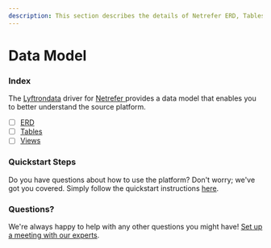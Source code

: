 ```yaml
---
description: This section describes the details of Netrefer ERD, Tables, and Views.
---
```


# Data Model

### Index

The  [Lyftrondata](https://www.lyftrondata.com/) driver for [Netrefer](https://www.lyftrondata.com/integration/netrefer/)[ ](https://www.lyftrondata.com/integration/netrefer/)provides a data model that enables you to better understand the source platform.

* [ ] [ERD](../../../marketing-analytics/netrefer/data-model/erd.md)
* [ ] [Tables](../../../marketing-analytics/netrefer/data-model/tables.md)
* [ ] [Views](../../../marketing-analytics/netrefer/data-model/views.md)

### Quickstart Steps

Do you have questions about how to use the platform? Don't worry; we've got you covered. Simply follow the quickstart instructions [here](../../../../quickstart-steps.md).

### Questions? <a href="#questions" id="questions"></a>

We're always happy to help with any other questions you might have! [Set up a meeting with our experts](https://www.lyftrondata.com/book-a-meeting/).

